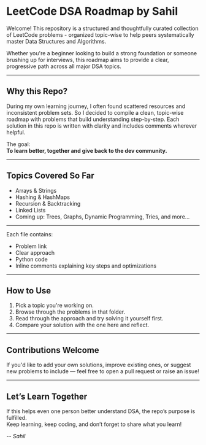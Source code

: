 #  LeetCode DSA Roadmap by Sahil

Welcome! This repository is a structured and thoughtfully curated collection of LeetCode problems - organized topic-wise to help peers systematically master Data Structures and Algorithms.

Whether you're a beginner looking to build a strong foundation or someone brushing up for interviews, this roadmap aims to provide a clear, progressive path across all major DSA topics.

---

##  Why this Repo?

During my own learning journey, I often found scattered resources and inconsistent problem sets. So I decided to compile a clean, topic-wise roadmap with problems that build understanding step-by-step. Each solution in this repo is written with clarity and includes comments wherever helpful.

The goal:  
**To learn better, together and give back to the dev community.**

---

##  Topics Covered So Far

-  Arrays & Strings  
-  Hashing & HashMaps  
-  Recursion & Backtracking  
-  Linked Lists  
-  Coming up: Trees, Graphs, Dynamic Programming, Tries, and more...

---


Each file contains:
- Problem link
- Clear approach
- Python code
- Inline comments explaining key steps and optimizations

---

##  How to Use

1. Pick a topic you're working on.
2. Browse through the problems in that folder.
3. Read through the approach and try solving it yourself first.
4. Compare your solution with the one here and reflect.

---

##  Contributions Welcome

If you'd like to add your own solutions, improve existing ones, or suggest new problems to include — feel free to open a pull request or raise an issue!

---

##  Let’s Learn Together

If this helps even one person better understand DSA, the repo’s purpose is fulfilled.  
Keep learning, keep coding, and don’t forget to share what you learn! 

-- *Sahil*



